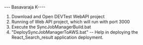 --- Basavaraja K----

1. Download and Open DEVTest WebAPI project
2. Running of Web API project, which will run with port 3000
3. Execute the SyncJobManagerBuild.bat
4. "DeploySyncJobManagerToAWS.bat" -- Help in deploying the React_Search_result application deployment.

